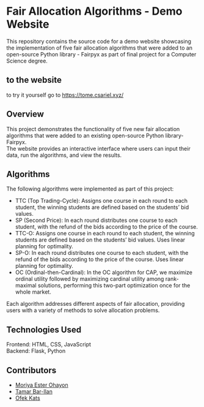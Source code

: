 # Fair Allocation Algorithms - Demo Website
This repository contains the source code for a demo website showcasing the implementation of five fair allocation algorithms that were added to an open-source Python library - Fairpyx as part of final project for a Computer Science degree.

## to the website
to try it yourself go to <a href="https://tome.csariel.xyz/">https://tome.csariel.xyz/<a>

## Overview
This project demonstrates the functionality of five new fair allocation algorithms that were added to an existing open-source Python library- Fairpyx.  
The website provides an interactive interface where users can input their data, run the algorithms, and view the results.

## Algorithms
The following algorithms were implemented as part of this project:
  * TTC (Top Trading-Cycle): Assigns one course in each round to each student, the winning students are defined based on the students’ bid values.
  * SP (Second Price): In each round distributes one course to each student, with the refund of the bids according to the price of the course.
  * TTC-O: Assigns one course in each round to each student, the winning students are defined based on the students’ bid values. Uses linear planning for optimality.
  * SP-O: In each round distributes one course to each student, with the refund of the bids according to the price of the course. Uses linear planning for optimality.
  * OC (Ordinal-then-Cardinal): In the OC algorithm for CAP, we maximize ordinal utility followed by maximizing cardinal utility among rank-maximal solutions, performing this two-part optimization once for the whole market.

Each algorithm addresses different aspects of fair allocation, providing users with a variety of methods to solve allocation problems.

## Technologies Used
  Frontend: HTML, CSS, JavaScript  
  Backend: Flask, Python

## Contributors
  * <a href="https://github.com/MoriyaEster">Moriya Ester  Ohayon<a>
  * <a href="https://github.com/TamarBarIlan">Tamar Bar-Ilan<a>
  * <a href="https://github.com/ofekats">Ofek Kats<a>
  
